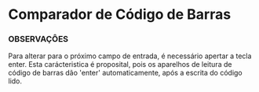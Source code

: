 <h1>Comparador de Código de Barras</h1>

<h3>OBSERVAÇÔES</h3>
<p>Para alterar para o próximo campo de entrada, é necessário apertar a tecla enter. Esta carácteristica é proposital, pois os aparelhos de leitura de código de barras dão 'enter' automaticamente, após a escrita do código lido.</p>
